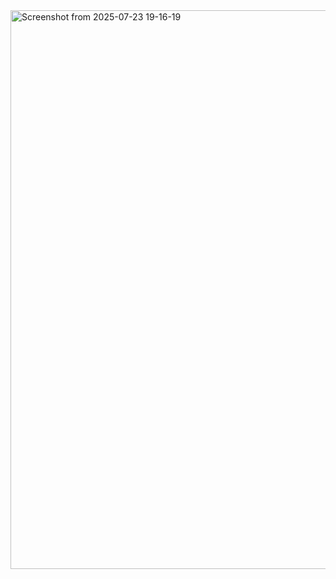 <img width="1835" height="894" alt="Screenshot from 2025-07-23 19-16-19" src="https://github.com/user-attachments/assets/0035e663-c315-480f-8983-37989f208df5" />
